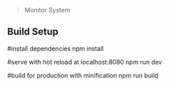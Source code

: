 > Monitor System

## Build Setup

#install dependencies
npm install

#serve with hot reload at localhost:8080
npm run dev

#build for production with minification
npm run build

